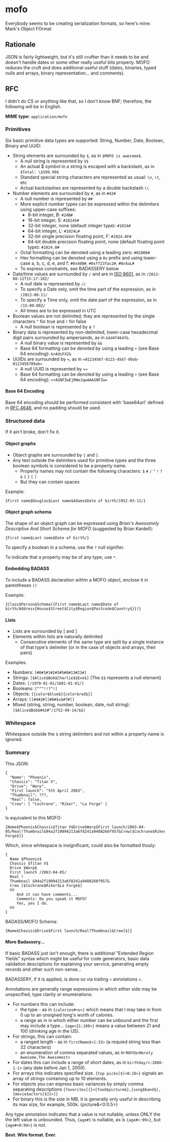 # mofo

Everybody seems to be creating serialization formats, so here's mine: Mark's Object FOrmat

## Rationale

JSON is fairly lightweight, but it's still cruftier than it needs to be and doesn't handle dates or some other really useful bits properly.
MOFO reduces the cruft and does additional useful stuff (dates, binaries, typed nulls and arrays, binary representation... and comments).

## RFC

I didn't do CS or anything like that, so I don't know BNF; therefore, the following will be in English.

**MIME type:** `application/mofo`

### Primitives

Six basic primitive data types are supported: String, Number, Date, Boolean, Binary and UUID:

* String elements are surrounded by `$`, as in `$MOFO is awesome$`.
  * A null string is represented by `$$`
  * An actual $ symbol in a string is escaped with a backslash, as in `$Total: \$599.99$`
  * Standard special string characters are represented as usual: `\n`, `\t`, etc
  * Actual backslashes are represented by a double backslash `\\`
* Number elements are surrounded by `#`, as in `#42#`
  * A null number is represented by `##`
  * More explicit number types can be expressed within the delimiters using upper-case suffixes:
     * 8-bit integer, B: `#24B#`
     * 16-bit integer, S: `#1024S#`
     * 32-bit integer, none (default integer type): `#1024#`
     * 64-bit integer, L: `#1024L#`
     * 32-bit single precision floating point, F: `#1024.0F#`
     * 64-bit double precision floating point, none (default floating point type): `#1024.0#`
  * Octal formatting can be denoted using a leading zero: `#02000#`
  * Hex formatting can be denoted using a `0x` prefix and using lower-case a, b, c, d, e, and f: `#0x40B#`, `#0xff23fac2#`, `#0x4aL#`
  * To express constraints, see BADASSERY below
* Date/time values are surrounded by `/` and are in [ISO 8601](http://en.wikipedia.org/wiki/ISO_8601), as in `/2013-08-11T15:17:10Z/`
  * A null date is represented by `//`
  * To specify a Date only, omit the time part of the expression, as in `/2013-08-11/`
  * To specify a Time only, omit the date part of the expression, as in `/15:00:00Z/`
  * All times are to be expressed in UTC
* Boolean values are not delimited; they are represented by the single characters `^` for true and `!` for false
  * A null boolean is represented by a `?`
* Binary data is represented by non-delimited, lower-case hexadecimal digit pairs surrounded by ampersands, as in `&4d4f464f&`.
  * A null binary value is represented by `&&`
  * Base 64 formatting can be denoted by using a leading `+` (see Base 64 encoding): `&+AdsFX2&`
* UUIDs are surrounded by `=`, as in `=01234567-0123-4567-89ab-0123456789ab=`
  * A null UUID is represented by `==`
  * Base 64 formatting can be denoted by using a leading `+` (see Base 64 encoding): `=+ASNFZwEjRWeJqwAAASNFZw=`

#### Base 64 Encoding

Base 64 encoding should be performed consistent with 'base64url' defined in [RFC 4648](http://tools.ietf.org/html/rfc4648), and no padding should be used.

### Structured data

If it ain't broke, don't fix it.

#### Object graphs

* Object graphs are surrounded by `{` and `}`.
* Any text outside the delimiters used for primitive types and the three boolean symbols is considered to be a property name.
  * Property names may not contain the following characters: `$` `#` `/` `^` `!` `?` `&` `{` `}` `[` `]`
  * But they can contain spaces

Example:
````
{First name$Douglas$Last name$Adams$Date of birth/1952-03-11/}
````

#### Object graph schema

The shape of an object graph can be expressed using *Brian's Awesomely Descriptive And Short Schema for MOFO* (suggested by Brian Kardell):
````
{First name$Last name$Date of birth/}
````

To specify a boolean in a schema, use the `?` null signifier.

To indicate that a property may be of any type, use `*`.
#### Embedding BADASS

To include a BADASS declaration within a MOFO object, enclose it in parentheses `()`

Example:
````
{Class$Person$Schema({First name$Last name$Date of birth/Address{House$Street$City$Region$Postcode$Country$}})}
````

#### Lists

* Lists are surrounded by [ and ]
* Elements within lists are naturally delimited
  * Consecutive elements of the same type are split by a single instance of that type's delimiter (or in the case of objects and arrays, their pairs)

Examples:
* Numbers: `[#0#1#1#2#3#5#8#13#21#]`
* Strings: `[$Alice$Bob$Charlie$$Eve$]` (The `$$` represents a null element)
* Dates: `[/1970-01-01/1601-01-01/]`
* Booleans: `[^^^!!?^!]`
* Objects: `[{color$blue$}{color$red$}]`
* Arrays: `[[#4#2#][#6#$x$#7#]]`
* Mixed (string, string, number, boolean, date, null string): `[$Alice$Bob$#42#^/1752-09-14/$$]`

### Whitespace

Whitespace outside the `$` string delimiters and not within a property name is ignored.

### Summary

This JSON:

````
{
  "Name": "Phoenix",
  "Chassis": "Titan V",
  "Drive": "Warp",
  "First launch": "5th April 2063",
  "Thumbnail": ???,
  "Real": false,
  "Crew": [ "Cochrane", "Riker", "La Forge" ]
}
````
  
Is equivalent to this MOFO:

````
{Name$Phoenix$Chassis$Titan V$Drive$Warp$First launch/2063-04-05/Real!Thumbnail&94a2f19094213a6f8241a9408266f957&Crew[$Cochrane$Riker$La Forge$]}
````

Which, since whitespace is insignificant, could also be formatted thusly:

````
{
  Name $Phoenix$ 
  Chassis $Titan V$
  Drive $Warp$
  First launch /2063-04-05/
  Real !
  Thumbnail &94a2f19094213a6f8241a9408266f957&
  Crew [$Cochrane$Riker$La Forge$]
  ©© 
     And it can have comments...
     Comments: Do you speak it MOFO?
     Yes, yes I do.
  ©©
}
````

BADASS/MOFO Schema:

````
{Name$Chassis$Drive$First launch/Real?Thumbnail&Crew[$]}
````

#### More Badassery...

If basic BADASS just isn't enough, there is additional "Extended Region Yields" syntax which might be useful for code generators, basic data validation descriptions for explaining your service, generating empty records 
and other such non-sense...  

BADASSERY, if it is applied, is done so via trailing `<` annotations `>`.  

Annotations are generally range expressions in which either side may be unspecified, type clarity or enumerations:  

 * For numbers this can include:
   * the type - as in `{calories#<u>}` which means that I may take in from 0 up to an unsigned long's worth of calories.
   * a range as in in which either number can be unbound and the first may include a type... `{age<21:100>}` means a value between 21 and 100 (drinking age in the US). 
 * For strings, this can contain:
   * a ranged length - as in  `firstName$<1:32>` (a requied string less than 32 characters)
   * an enumeration of comma separated values, as in `MOFO$<Merely Awesome,The Awesomest>`
 * For dates this can include a range of short dates, as in `birthday/<:2000-1-1>`  (any date before Jan 1, 2000).
 * For arrays this indicates specified size. `{top picks[$]<0:10>}` signals an array of strings containing up to 10 elements.
 * For objects you can express basic variances by simply comma separating descriptions `{favorites[{}<{food$picture&},{song$band$},{movie$actors[$]}>]}`
 * For binary this is the size in MB, it is generally only useful in describing its max size, for example, 500k: {picture&<0:0.5>} 

Any type annotation indicates that a value is not nullable, unless ONLY the the left value is unbounded.  Thus, `{age#}` is nullable, as is `{age#<:99>}`, but `{age#<0:99>}` is not.


**Best. Wire format. Ever.**

